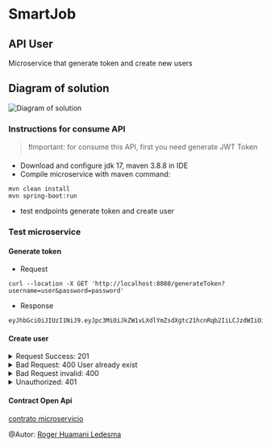 # SmartJob 

## API User

Microservice that generate token and create new users

## Diagram of solution
![Diagram of solution](solution-diagram.png")

### Instructions for consume API
> ❗Important: for consume this API, first you need generate JWT Token

- Download and configure jdk 17, maven 3.8.8 in IDE
- Compile microservice with maven command:
```
mvn clean install
mvn spring-boot:run
```
- test endpoints generate token and create user

### Test microservice 

#### Generate token
- Request
```
curl --location -X GET 'http://localhost:8080/generateToken?username=user&password=password'
```
- Response
```
eyJhbGciOiJIUzI1NiJ9.eyJpc3MiOiJkZW1vLXdlYmZsdXgtc21hcnRqb2IiLCJzdWIiOiJ1c2VyIiwicGFzc3dvcmQiOiJwYXNzd29yZCIsImV4cCI6MTczMjc0MjAzNX0.bai6jCCDaHoH3BoQvObp8zm4ZIhDr3WFs2HlzSmgC58
```
  
#### Create user

<details>
<summary>Request Success: 201</summary>

```
curl --location -v POST 'http://localhost:8080/users' \
--header 'Content-Type: application/json' \
--header 'Authorization: Bearer eyJhbGciOiJIUzI1NiJ9.eyJpc3MiOiJkZW1vLXdlYmZsdXgtc21hcnRqb2IiLCJzdWIiOiJ1c2VyIiwicGFzc3dvcmQiOiJwYXNzd29yZCIsImV4cCI6MTczMjc0MjAzNX0.bai6jCCDaHoH3BoQvObp8zm4ZIhDr3WFs2HlzSmgC58' \
--data-raw '{
           "name": "Jose",
           "email": "jose@smartjob.cl",
           "password": "1223abcd",
           "phones": [
            {
                "number": "9999999",
                "citycode": "1",
                "contrycode": "51"
            }
           ]
         }'
```
```
* upload completely sent off: 284 bytes
< HTTP/1.1 201 Created
< Content-Type: application/json
< Content-Length: 404
< Cache-Control: no-cache, no-store, max-age=0, must-revalidate
< Pragma: no-cache
< Expires: 0
< X-Content-Type-Options: nosniff
```
</details>

<details>
<summary>Bad Request: 400 User already exist</summary>

```
curl --location -v POST 'http://localhost:8080/users' \
--header 'Content-Type: application/json' \
--header 'Authorization: Bearer eyJhbGciOiJIUzI1NiJ9.eyJpc3MiOiJkZW1vLXdlYmZsdXgtc21hcnRqb2IiLCJzdWIiOiJ1c2VyIiwicGFzc3dvcmQiOiJwYXNzd29yZCIsImV4cCI6MTczMjc0MjAzNX0.bai6jCCDaHoH3BoQvObp8zm4ZIhDr3WFs2HlzSmgC58' \
--data-raw '{
           "name": "Jose",
           "email": "jose@smartjob.cl",
           "password": "1223abcd",
           "phones": [
            {
                "number": "9999999",
                "citycode": "1",
                "contrycode": "51"
            }
           ]
         }'
```
```
* upload completely sent off: 283 bytes
< HTTP/1.1 400 Bad Request
< Content-Type: application/json
< Content-Length: 37
< Cache-Control: no-cache, no-store, max-age=0, must-revalidate
< Pragma: no-cache
< Expires: 0
< X-Content-Type-Options: nosniff
< X-Frame-Options: DENY
< X-XSS-Protection: 0
< Referrer-Policy: no-referrer
<
{ [37 bytes data]
100   320  100    37  100   283    273   2089 --:--:-- --:--:-- --:--:--  2352
{"mensaje":"El correo ya registrado"}
```
</details>

<details>
<summary>Bad Request invalid: 400</summary>

```
curl --location -v POST 'http://localhost:8080/users' \
--header 'Content-Type: application/json' \
--header 'Authorization: Bearer eyJhbGciOiJIUzI1NiJ9.eyJpc3MiOiJkZW1vLXdlYmZsdXgtc21hcnRqb2IiLCJzdWIiOiJ1c2VyIiwicGFzc3dvcmQiOiJwYXNzd29yZCIsImV4cCI6MTczMjc0MjAzNX0.bai6jCCDaHoH3BoQvObp8zm4ZIhDr3WFs2HlzSmgC58' \
--data-raw '{
           "name": "Vladimir",
           "email": "vladimirsmartjob.cl",
           "password": "1223abcd",
           "phones": [
            {
                "number": "9999999",
                "citycode": "1",
                "contrycode": "51"
            }
           ]
         }'
```
```
* upload completely sent off: 290 bytes
< HTTP/1.1 400 Bad Request
< Content-Type: application/json
< Content-Length: 1378
< Cache-Control: no-cache, no-store, max-age=0, must-revalidate
< Pragma: no-cache
< Expires: 0
< X-Content-Type-Options: nosniff
```
</details>

<details>
<summary>Unauthorized: 401</summary>

```
curl --location -v POST 'http://localhost:8080/users' \
--header 'Content-Type: application/json' \
--data-raw '{
           "name": "Vladimir",
           "email": "vladimirsmartjob.cl",
           "password": "1223abcd",
           "phones": [
            {
                "number": "9999999",
                "citycode": "1",
                "contrycode": "51"
            }
           ]
         }'
```
```
* upload completely sent off: 290 bytes
< HTTP/1.1 401 Unauthorized
< WWW-Authenticate: Basic realm="Realm"
< Cache-Control: no-cache, no-store, max-age=0, must-revalidate
< Pragma: no-cache
< Expires: 0
< X-Content-Type-Options: nosniff
```
</details>

#### Contract Open Apí
[contrato microservicio](/src/main/resources/openapi.yaml)

@Autor: [Roger Huamani Ledesma](https://www.linkedin.com/in/roger-vladimir-huamani-ledesma-58887a11a/?originalSubdomain=pe)
